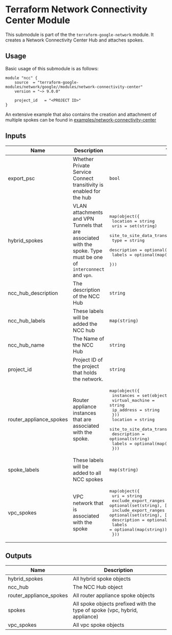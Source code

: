 # Terraform Network Connectivity Center Module

This submodule is part of the the `terraform-google-network` module. It creates a Network Connectivity Center Hub and attaches spokes.

## Usage

Basic usage of this submodule is as follows:

```hcl
module "ncc" {
    source  = "terraform-google-modules/network/google//modules/network-connectivity-center"
    version = "~> 9.0.0"

    project_id   = "<PROJECT ID>"
}
```

An extensive example that also contains the creation and attachment of multiple spokes can be found in [examples/network-connectivity-center](../../examples/network_connectivity_center/)

<!-- BEGINNING OF PRE-COMMIT-TERRAFORM DOCS HOOK -->
## Inputs

| Name | Description | Type | Default | Required |
|------|-------------|------|---------|:--------:|
| export\_psc | Whether Private Service Connect transitivity is enabled for the hub | `bool` | `false` | no |
| hybrid\_spokes | VLAN attachments and VPN Tunnels that are associated with the spoke. Type must be one of `interconnect` and `vpn`. | <pre>map(object({<br>    location                   = string<br>    uris                       = set(string)<br>    site_to_site_data_transfer = optional(bool, false)<br>    type                       = string<br>    description                = optional(string)<br>    labels                     = optional(map(string))<br>  }))</pre> | `{}` | no |
| ncc\_hub\_description | The description of the NCC Hub | `string` | `null` | no |
| ncc\_hub\_labels | These labels will be added the NCC hub | `map(string)` | `{}` | no |
| ncc\_hub\_name | The Name of the NCC Hub | `string` | n/a | yes |
| project\_id | Project ID of the project that holds the network. | `string` | n/a | yes |
| router\_appliance\_spokes | Router appliance instances that are associated with the spoke. | <pre>map(object({<br>    instances = set(object({<br>      virtual_machine = string<br>      ip_address      = string<br>    }))<br>    location                   = string<br>    site_to_site_data_transfer = optional(bool, false)<br>    description                = optional(string)<br>    labels                     = optional(map(string))<br>  }))</pre> | `{}` | no |
| spoke\_labels | These labels will be added to all NCC spokes | `map(string)` | `{}` | no |
| vpc\_spokes | VPC network that is associated with the spoke | <pre>map(object({<br>    uri                   = string<br>    exclude_export_ranges = optional(set(string), [])<br>    include_export_ranges = optional(set(string), [])<br>    description           = optional(string)<br>    labels                = optional(map(string))<br>  }))</pre> | `{}` | no |

## Outputs

| Name | Description |
|------|-------------|
| hybrid\_spokes | All hybrid spoke objects |
| ncc\_hub | The NCC Hub object |
| router\_appliance\_spokes | All router appliance spoke objects |
| spokes | All spoke objects prefixed with the type of spoke (vpc, hybrid, appliance) |
| vpc\_spokes | All vpc spoke objects |

<!-- END OF PRE-COMMIT-TERRAFORM DOCS HOOK -->
